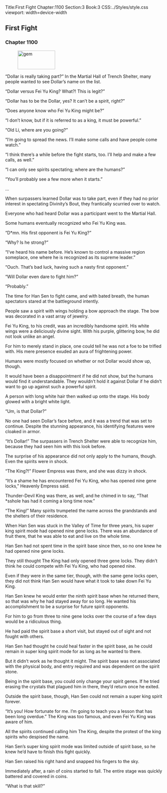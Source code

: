 Title:First Fight 
Chapter:1100 
Section:3 
Book:3 
CSS:../Styles/style.css 
viewport: width=device-width
  
## First Fight
### Chapter 1100 
<figure>
	<img src="../Images/gem.gif" alt="gem" id="gem" width="120" height="60" />
</figure>
  

  
  “Dollar is really taking part?” In the Martial Hall of Trench Shelter, many people wanted to see Dollar’s name on the list.

“Dollar versus Fei Yu King? What?! This is legit?”

“Dollar has to be the Dollar, yes? It can’t be a spirit, right?”

“Does anyone know who Fei Yu King might be?”

“I don’t know, but if it is referred to as a king, it must be powerful.”

“Old Li, where are you going?”

“I’m going to spread the news. I’ll make some calls and have people come watch.”

“I think there’s a while before the fight starts, too. I’ll help and make a few calls, as well.”

“I can only see spirits spectating; where are the humans?”

“You’ll probably see a few more when it starts.”

…

When surpassers learned Dollar was to take part, even if they had no prior interest in spectating Divinity’s Bout, they frantically scurried over to watch.

Everyone who had heard Dollar was a participant went to the Martial Hall.

Some humans eventually recognized who Fei Yu King was.

“D*mn. His first opponent is Fei Yu King?”

“Why? Is he strong?”

“I’ve heard his name before. He’s known to control a massive region someplace, one where he is recognized as its supreme leader.”

“Ouch. That’s bad luck, having such a nasty first opponent.”

“Will Dollar even dare to fight him?”

“Probably.”

The time for Han Sen to fight came, and with bated breath, the human spectators stared at the battleground intently.

People saw a spirit with wings holding a bow approach the stage. The bow was decorated in a vast array of jewelry.

Fei Yu King, to his credit, was an incredibly handsome spirit. His white wings were a deliciously divine sight. With his purple, glittering bow, he did not look unlike an angel.

For him to merely stand in place, one could tell he was not a foe to be trifled with. His mere presence exuded an aura of frightening power.

Humans were mostly focused on whether or not Dollar would show up, though.

It would have been a disappointment if he did not show, but the humans would find it understandable. They wouldn’t hold it against Dollar if he didn’t want to go up against such a powerful spirit.

A person with long white hair then walked up onto the stage. His body glowed with a bright white light.

“Um, is that Dollar?”

No one had seen Dollar’s face before, and it was a trend that was set to continue. Despite the stunning appearance, his identifying features were cloaked in armor.

“It’s Dollar!” The surpassers in Trench Shelter were able to recognize him, because they had seen him with this look before.

The surprise of his appearance did not only apply to the humans, though. Even the spirits were in shock.

“The King?!” Flower Empress was there, and she was dizzy in shock.

“It’s a shame he has encountered Fei Yu King, who has opened nine gene locks,” Heavenly Empress said.

Thunder-Devil King was there, as well, and he chimed in to say, “That *sshole has had it coming a long time now.”

“The King!” Many spirits trumpeted the name across the grandstands and the shelters of their residence.

When Han Sen was stuck in the Valley of Time for three years, his super king spirit mode had opened nine gene locks. There was an abundance of fruit there, that he was able to eat and live on the whole time.

Han Sen had not spent time in the spirit base since then, so no one knew he had opened nine gene locks.

They still thought The King had only opened three gene locks. They didn’t think he could compete with Fei Yu King, who had opened nine.

Even if they were in the same tier, though, with the same gene locks open, they did not think Han Sen would have what it took to take down Fei Yu King.

Han Sen knew he would enter the ninth spirit base when he returned there, so that was why he had stayed away for so long. He wanted his accomplishment to be a surprise for future spirit opponents.

For him to go from three to nine gene locks over the course of a few days would be a ridiculous thing.

He had paid the spirit base a short visit, but stayed out of sight and not fought with others.

Han Sen had thought he could heal faster in the spirit base, as he could remain in super king spirit mode for as long as he wanted to there.

But it didn’t work as he thought it might. The spirit base was not associated with the physical body, and entry required and was dependent on the spirit stone.

Being in the spirit base, you could only change your spirit genes. If he tried erasing the crystals that plagued him in there, they’d return once he exited.

Outside the spirit base, though, Han Sen could not remain a super king spirit forever.

“It’s you! How fortunate for me. I’m going to teach you a lesson that has been long overdue.” The King was too famous, and even Fei Yu King was aware of him.

All the spirits continued calling him The King, despite the protest of the king spirits who despised the name.

Han Sen’s super king spirit mode was limited outside of spirit base, so he knew he’d have to finish this fight quickly.

Han Sen raised his right hand and snapped his fingers to the sky.

Immediately after, a rain of coins started to fall. The entire stage was quickly battered and covered in coins.

“What is that skill?”
